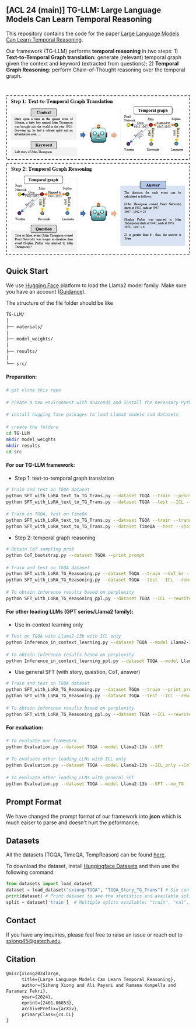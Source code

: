 ## [ACL 24 (main)] TG-LLM: Large Language Models Can Learn Temporal Reasoning

This repository contains the code for the paper [Large Language Models Can Learn Temporal Reasoning](https://arxiv.org/pdf/2401.06853.pdf).

Our framework (TG-LLM) performs **temporal reasoning** in two steps: 1) **Text-to-Temporal Graph translation:** generate (relevant) temporal graph given the context and keyword (extracted from questions); 2) **Temporal Graph Reasoning:** perform Chain-of-Thought reasoning over the temporal graph.

<br>

<p align="center">
  <img src='https://raw.githubusercontent.com/xiongsiheng/TG-LLM/main/misc/Framework.png' width=550>
</p>




## Quick Start

We use [Hugging Face](https://huggingface.co/) platform to load the Llama2 model family. Make sure you have an account ([Guidance](https://huggingface.co/blog/llama2)).

The structure of the file folder should be like
```sh
TG-LLM/
│
├── materials/
│
├── model_weights/
│
├── results/
│
└── src/
```

<h4> Preparation: </h4>

```sh
# git clone this repo

# create a new environment with anaconda and install the necessary Python packages

# install hugging face packages to load Llama2 models and datasets

# create the folders
cd TG-LLM
mkdir model_weights
mkdir results
cd src
```

<h4> For our TG-LLM framework: </h4>

- Step 1: text-to-temporal graph translation

```sh
# Train and test on TGQA dataset
python SFT_with_LoRA_text_to_TG_Trans.py --dataset TGQA --train --print_prompt
python SFT_with_LoRA_text_to_TG_Trans.py --dataset TGQA --test --ICL --rewrite --print_prompt

# Train on TGQA, test on TimeQA
python SFT_with_LoRA_text_to_TG_Trans.py --dataset TGQA --train --transferred_dataset TimeQA --print_prompt
python SFT_with_LoRA_text_to_TG_Trans.py --dataset TimeQA --test --shorten_story --ICL --rewrite --print_prompt --transferred
```

- Step 2: temporal graph reasoning

```sh
# Obtain CoT sampling prob
python CoT_bootstrap.py --dataset TGQA --print_prompt

# Train and test on TGQA dataset
python SFT_with_LoRA_TG_Reasoning.py --dataset TGQA --train --CoT_bs --data_aug --print_prompt
python SFT_with_LoRA_TG_Reasoning.py --dataset TGQA --test --ICL --rewrite --print_prompt

# To obtain inference results based on perplexity
python SFT_with_LoRA_TG_Reasoning_ppl.py --dataset TGQA --ICL --rewrite --print_prompt
```

<h4> For other leading LLMs (GPT series/Llama2 family): </h4>

- Use in-context learning only

```sh
# Test on TGQA with Llama2-13b with ICL only
python Inference_in_context_learning.py --dataset TGQA --model Llama2-13b --CoT --ICL --rewrite --print_prompt

# To obtain inference results based on perplexity
python Inference_in_context_learning_ppl.py --dataset TGQA --model Llama2-13b --CoT --ICL --rewrite --print_prompt
```

- Use general SFT (with story, question, CoT, answer)
```sh
# Train and test on TGQA dataset
python SFT_with_LoRA_TG_Reasoning.py --dataset TGQA --train --print_prompt --no_TG
python SFT_with_LoRA_TG_Reasoning.py --dataset TGQA --test --ICL --rewrite --print_prompt --no_TG

# To obtain inference results based on perplexity
python SFT_with_LoRA_TG_Reasoning_ppl.py --dataset TGQA --ICL --rewrite --print_prompt --no_TG
```


<h4> For evaluation: </h4>

```sh
# To evaluate our framework
python Evaluation.py --dataset TGQA --model Llama2-13b --SFT

# To evaluate other leading LLMs with ICL only
python Evaluation.py --dataset TGQA --model Llama2-13b --ICL_only --CoT

# To evaluate other leading LLMs with general SFT
python Evaluation.py --dataset TGQA --model Llama2-13b --SFT --no_TG
```

## Prompt Format
We have changed the prompt format of our framework into **json** which is much eaiser to parse and doesn't hurt the peformance.

## Datasets

All the datasets (TGQA, TimeQA, TempReason) can be found [here](https://huggingface.co/datasets/sxiong/TGQA).

To download the dataset, install [Huggingface Datasets](https://huggingface.co/docs/datasets/quickstart) and then use the following command:

```python
from datasets import load_dataset
dataset = load_dataset("sxiong/TGQA", "TGQA_Story_TG_Trans") # Six configs available: "TGQA_Story_TG_Trans", "TGQA_TGR", "TempReason_Story_TG_Trans", "TempReason_TGR", "TimeQA_Story_TG_Trans", "TimeQA_TGR"
print(dataset) # Print dataset to see the statistics and available splits
split = dataset['train']  # Multiple splits available: "train", "val", "test"
```


## Contact
If you have any inquiries, please feel free to raise an issue or reach out to sxiong45@gatech.edu.

## Citation
```
@misc{xiong2024large,
      title={Large Language Models Can Learn Temporal Reasoning}, 
      author={Siheng Xiong and Ali Payani and Ramana Kompella and Faramarz Fekri},
      year={2024},
      eprint={2401.06853},
      archivePrefix={arXiv},
      primaryClass={cs.CL}
}
```
